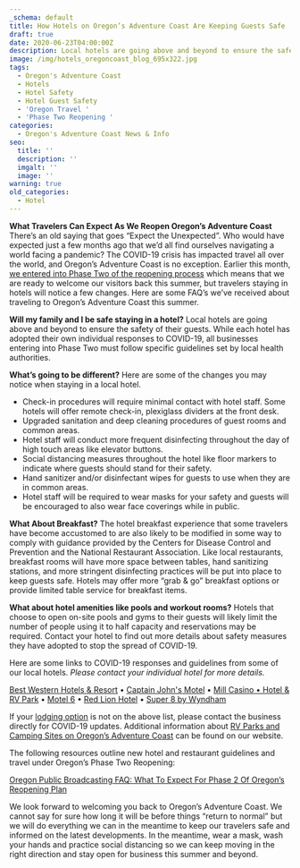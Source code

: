 ```yaml
---
_schema: default
title: How Hotels on Oregon’s Adventure Coast Are Keeping Guests Safe
draft: true
date: 2020-06-23T04:00:00Z
description: Local hotels are going above and beyond to ensure the safety of their guests.
image: /img/hotels_oregoncoast_blog_695x322.jpg
tags:
  - Oregon's Adventure Coast
  - Hotels
  - Hotel Safety
  - Hotel Guest Safety
  - 'Oregon Travel '
  - 'Phase Two Reopening '
categories:
  - Oregon's Adventure Coast News & Info
seo:
  title: ''
  description: ''
  imgalt: ''
  image: ''
warning: true
old_categories:
  - Hotel
---
```

**What Travelers Can Expect As We Reopen Oregon’s Adventure Coast**
There’s an old saying that goes “Expect the Unexpected”. Who would have expected just a few months ago that we’d all find ourselves navigating a world facing a pandemic? The COVID-19 crisis has impacted travel all over the world, and Oregon’s Adventure Coast is no exception. Earlier this month, [we entered into Phase Two of the reopening process](https://www.oregonsadventurecoast.com/blog/ready.set.adventure-what-travelers-can-expect-as-we-reopen-oregon-s-adventure-coast/) which means that we are ready to welcome our visitors back this summer, but travelers staying in hotels will notice a few changes. Here are some FAQ’s we’ve received about traveling to Oregon’s Adventure Coast this summer.

**Will my family and I be safe staying in a hotel?** Local hotels are going above and beyond to ensure the safety of their guests. While each hotel has adopted their own individual responses to COVID-19, all businesses entering into Phase Two must follow specific guidelines set by local health authorities.

**What’s going to be different?** Here are some of the changes you may notice when staying in a local hotel.

* Check-in procedures will require minimal contact with hotel staff. Some hotels will offer remote check-in, plexiglass dividers at the front desk.
* Upgraded sanitation and deep cleaning procedures of guest rooms and common areas.
* Hotel staff will conduct more frequent disinfecting throughout the day of high touch areas like elevator buttons.
* Social distancing measures throughout the hotel like floor markers to indicate where guests should stand for their safety.
* Hand sanitizer and/or disinfectant wipes for guests to use when they are in common areas.
* Hotel staff will be required to wear masks for your safety and guests will be encouraged to also wear face coverings while in public.

**What About Breakfast?** The hotel breakfast experience that some travelers have become accustomed to are also likely to be modified in some way to comply with guidance provided by the Centers for Disease Control and Prevention and the National Restaurant Association. Like local restaurants, breakfast rooms will have more space between tables, hand sanitizing stations, and more stringent disinfecting practices will be put into place to keep guests safe. Hotels may offer more “grab & go” breakfast options or provide limited table service for breakfast items.

**What about hotel amenities like pools and workout rooms?** Hotels that choose to open on-site pools and gyms to their guests will likely limit the number of people using it to half capacity and reservations may be required. Contact your hotel to find out more details about safety measures they have adopted to stop the spread of COVID-19.

Here are some links to COVID-19 responses and guidelines from some of our local hotels. *Please contact your individual hotel for more details.*

[Best Western Hotels & Resort](https://www.bestwestern.com/en_US/hotels/discover-best-western/we-care-clean.html) • [Captain John's Motel](https://capitanjohnsmotel.wixsite.com/captjohnsmotel/informqtion-faq)  • [Mill Casino • Hotel & RV Park](https://www.kokwelresorts.com/coos-bay/) • [Motel 6](https://www.motel6.com/en/covid19.html)  • [Red Lion Hotel](https://www.redlion.com/red-lion-hotels/or/coos-bay/red-lion-hotel-coos-bay) • [Super 8 by Wyndham](https://www.wyndhamhotels.com/about-us/faq-covid-19)

If your [lodging option](https://www.oregonsadventurecoast.com/lodging/) is not on the above list, please contact the business directly for COVID-19 updates. Additional information about [RV Parks and Camping Sites on Oregon’s Adventure Coast](https://www.oregonsadventurecoast.com/lodging/) can be found on our website.

The following resources outline new hotel and restaurant guidelines and travel under Oregon’s Phase Two Reopening:

[Oregon Public Broadcasting FAQ: What To Expect For Phase 2 Of Oregon’s Reopening Plan](https://www.opb.org/news/article/oregon-reopen-phase-2-faq/)

We look forward to welcoming you back to Oregon’s Adventure Coast. We cannot say for sure how long it will be before things “return to normal” but we will do everything we can in the meantime to keep our travelers safe and informed on the latest developments. In the meantime, wear a mask, wash your hands and practice social distancing so we can keep moving in the right direction and stay open for business this summer and beyond.